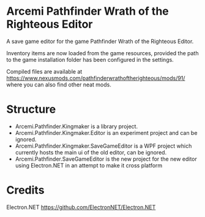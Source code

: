 # Arcemi Pathfinder Wrath of the Righteous Editor
A save game editor for the game Pathfinder Wrath of the Righteous Editor.

Inventory items are now loaded from the game resources, provided the path to the game installation folder has been configured in the settings.

Compiled files are available at https://www.nexusmods.com/pathfinderwrathoftherighteous/mods/91/ where you can also find other neat mods.

# Structure
- Arcemi.Pathfinder.Kingmaker is a library project.
- Arcemi.Pathfinder.Kingmaker.Editor is an experiment project and can be ignored.
- Arcemi.Pathfinder.Kingmaker.SaveGameEditor is a WPF project which currently hosts the main ui of the old editor, can be ignored.
- Arcemi.Pathfinder.SaveGameEditor is the new project for the new editor using Electron.NET in an attempt to make it cross platform

# Credits

Electron.NET https://github.com/ElectronNET/Electron.NET
